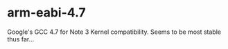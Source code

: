 arm-eabi-4.7
============

Google's GCC 4.7 for Note 3 Kernel compatibility. Seems to be most stable thus far...
